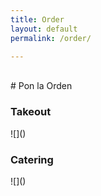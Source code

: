 ```yaml
---
title: Order
layout: default
permalink: /order/

---
```

<br>
# Pon la Orden

<div class="row">
  <div class="col-md-6">
<h3>Takeout</h3>
![]()
  </div>

  <div class="col-md-6">
<h3>Catering</h3>
![]()
  </div>
</div>
